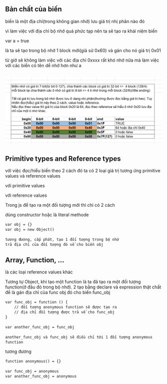 ## Bản chất của biến

biến là một địa chỉ\(trong không gian nhớ\) lưu giá trị nhị phân nào đó

vì làm việc với địa chỉ bộ nhớ quá phức tạp nên ta sẽ tạo ra khái niệm biến

var a = true

là ta sẽ tạo trong bộ nhớ 1 block mới\(giả sử 0x60\) và gán cho nó giá trị 0x01

từ giờ sẽ không làm việc với các địa chỉ 0xxxx rất khó nhớ nữa mà làm việc với các biến có tên dể nhớ hơn như a

## ![](/assets/data-type-1.png)

## Primitive types and Reference types

với việc đọc/hiểu biến theo 2 cách đó ta có 2 loại giá trị tương ứng primitive values và reference  values

với primitive values

với reference  values

Trong js để tạo ra một đối tượng mới thì chỉ có 2 cách

dùng constructor hoặc là literal methode

```
var obj = {}
var obj = new Object()

tương đương, cấp phát, tạo 1 đối tượng trong bộ nhớ 
trả địa chỉ của đối tượng đó về cho biến obj
```

## Array, Function, ...

là các loại reference  values khác

Tương tự Object, khi tạo một function là ta đã tạo ra một đối tượng function\(ở đâu đó trong bộ nhớ\). 2 tạo bằng declare và expression thật chất đề là gán địa chỉ của func obj đó cho biến func\_obj

```
var func_obj = function () {
    // đối tượng anonymous function sẽ được tạo ra
    // địa chỉ đối tượng được trả về cho func_obj 
}

var another_func_obj = func_obj

another_func_obj và func_obj sẽ điều chỉ tới 1 đối tượng anonymous function
```

tương đương

```
function anonymous() = {}

var func_obj = anonymous
var another_func_obj = anonymous
```



